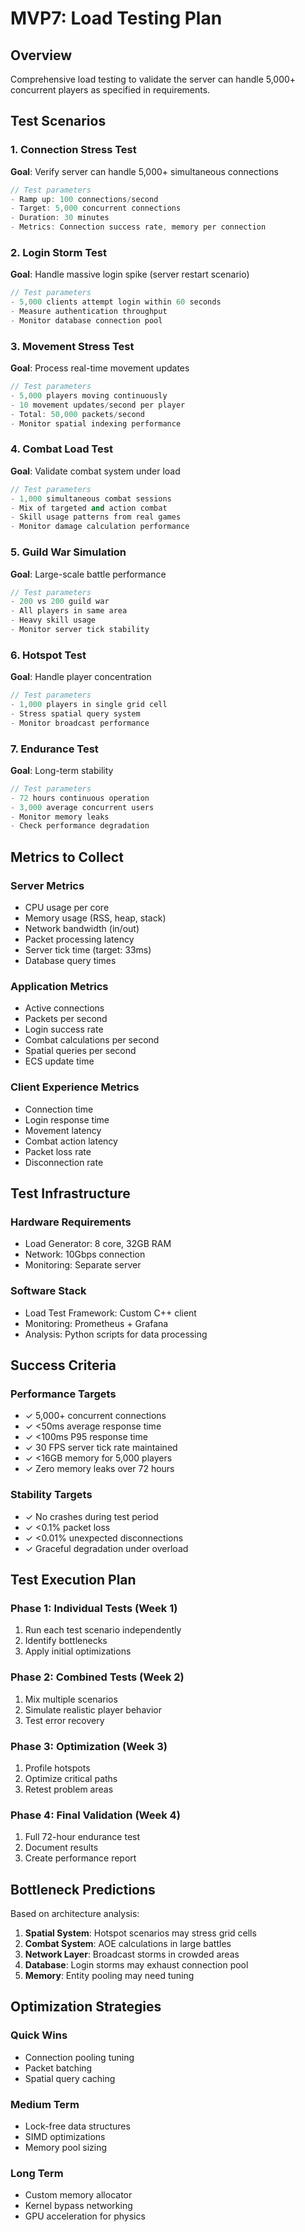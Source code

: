 # MVP7: Load Testing Plan

## Overview
Comprehensive load testing to validate the server can handle 5,000+ concurrent players as specified in requirements.

## Test Scenarios

### 1. Connection Stress Test
**Goal**: Verify server can handle 5,000+ simultaneous connections

```cpp
// Test parameters
- Ramp up: 100 connections/second
- Target: 5,000 concurrent connections
- Duration: 30 minutes
- Metrics: Connection success rate, memory per connection
```

### 2. Login Storm Test
**Goal**: Handle massive login spike (server restart scenario)

```cpp
// Test parameters
- 5,000 clients attempt login within 60 seconds
- Measure authentication throughput
- Monitor database connection pool
```

### 3. Movement Stress Test
**Goal**: Process real-time movement updates

```cpp
// Test parameters
- 5,000 players moving continuously
- 10 movement updates/second per player
- Total: 50,000 packets/second
- Monitor spatial indexing performance
```

### 4. Combat Load Test
**Goal**: Validate combat system under load

```cpp
// Test parameters
- 1,000 simultaneous combat sessions
- Mix of targeted and action combat
- Skill usage patterns from real games
- Monitor damage calculation performance
```

### 5. Guild War Simulation
**Goal**: Large-scale battle performance

```cpp
// Test parameters
- 200 vs 200 guild war
- All players in same area
- Heavy skill usage
- Monitor server tick stability
```

### 6. Hotspot Test
**Goal**: Handle player concentration

```cpp
// Test parameters
- 1,000 players in single grid cell
- Stress spatial query system
- Monitor broadcast performance
```

### 7. Endurance Test
**Goal**: Long-term stability

```cpp
// Test parameters
- 72 hours continuous operation
- 3,000 average concurrent users
- Monitor memory leaks
- Check performance degradation
```

## Metrics to Collect

### Server Metrics
- CPU usage per core
- Memory usage (RSS, heap, stack)
- Network bandwidth (in/out)
- Packet processing latency
- Server tick time (target: 33ms)
- Database query times

### Application Metrics
- Active connections
- Packets per second
- Login success rate
- Combat calculations per second
- Spatial queries per second
- ECS update time

### Client Experience Metrics
- Connection time
- Login response time
- Movement latency
- Combat action latency
- Packet loss rate
- Disconnection rate

## Test Infrastructure

### Hardware Requirements
- Load Generator: 8 core, 32GB RAM
- Network: 10Gbps connection
- Monitoring: Separate server

### Software Stack
- Load Test Framework: Custom C++ client
- Monitoring: Prometheus + Grafana
- Analysis: Python scripts for data processing

## Success Criteria

### Performance Targets
- ✓ 5,000+ concurrent connections
- ✓ <50ms average response time
- ✓ <100ms P95 response time
- ✓ 30 FPS server tick rate maintained
- ✓ <16GB memory for 5,000 players
- ✓ Zero memory leaks over 72 hours

### Stability Targets
- ✓ No crashes during test period
- ✓ <0.1% packet loss
- ✓ <0.01% unexpected disconnections
- ✓ Graceful degradation under overload

## Test Execution Plan

### Phase 1: Individual Tests (Week 1)
1. Run each test scenario independently
2. Identify bottlenecks
3. Apply initial optimizations

### Phase 2: Combined Tests (Week 2)
1. Mix multiple scenarios
2. Simulate realistic player behavior
3. Test error recovery

### Phase 3: Optimization (Week 3)
1. Profile hotspots
2. Optimize critical paths
3. Retest problem areas

### Phase 4: Final Validation (Week 4)
1. Full 72-hour endurance test
2. Document results
3. Create performance report

## Bottleneck Predictions

Based on architecture analysis:

1. **Spatial System**: Hotspot scenarios may stress grid cells
2. **Combat System**: AOE calculations in large battles
3. **Network Layer**: Broadcast storms in crowded areas
4. **Database**: Login storms may exhaust connection pool
5. **Memory**: Entity pooling may need tuning

## Optimization Strategies

### Quick Wins
- Connection pooling tuning
- Packet batching
- Spatial query caching

### Medium Term
- Lock-free data structures
- SIMD optimizations
- Memory pool sizing

### Long Term
- Custom memory allocator
- Kernel bypass networking
- GPU acceleration for physics